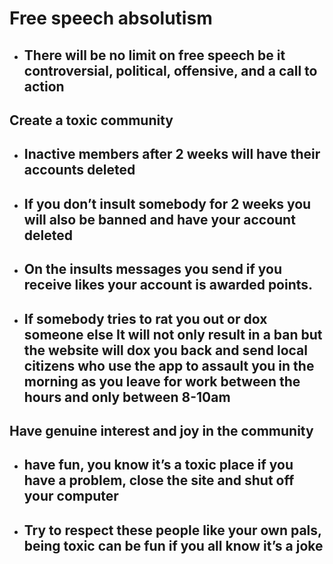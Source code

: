 # **Free speech absolutism** 
- ## There will be no limit on free speech be it controversial, political, offensive, and a call to action 

 ## **Create a toxic community**
- ## Inactive members after 2 weeks will have their accounts deleted
- ## If you don’t insult somebody for 2 weeks you will also be banned and have your account deleted 
- ## On the insults messages you send if you receive likes your account is awarded points.
- ## If somebody tries to rat you out or dox someone else It will not only result in a ban but the website will dox you back and send local citizens who use the app to assault you in the morning as you leave for work between the hours and only between 8-10am
## **Have genuine interest and joy in the community**
 - ## have fun, you know it’s a toxic place if you have a problem, close the site and shut off your computer 
- ## Try to respect these people like your own pals, being toxic can be fun if you all know it’s a joke